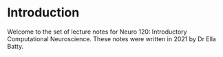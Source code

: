 # Introduction

Welcome to the set of lecture notes for Neuro 120: Introductory Computational Neuroscience. These notes were written in 2021 by Dr Ella Batty.

